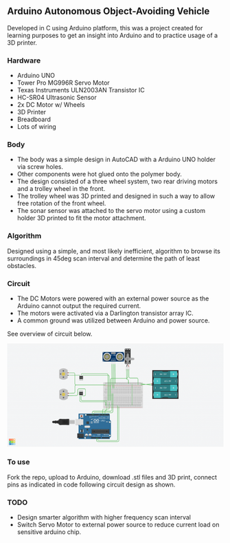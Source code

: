 ## Arduino Autonomous Object-Avoiding Vehicle
Developed in C using Arduino platform, this was a project created for 
learning purposes to get an insight into Arduino and to practice usage 
of a 3D printer.

### Hardware
- Arduino UNO
- Tower Pro MG996R Servo Motor
- Texas Instruments ULN2003AN Transistor IC
- HC-SR04 Ultrasonic Sensor
- 2x DC Motor w/ Wheels
- 3D Printer
- Breadboard
- Lots of wiring

### Body
- The body was a simple design in AutoCAD with a Arduino UNO holder via 
screw holes. 
- Other components were hot glued onto the polymer body.
- The design consisted of a three wheel system, two rear driving motors 
and a trolley wheel in the front.
- The trolley wheel was 3D printed and designed in such a way to allow 
free rotation of the front wheel.
- The sonar sensor was attached to the servo motor using a custom holder 
3D printed to fit the motor attachment.

### Algorithm
Designed using a simple, and most likely inefficient, algorithm to 
browse its surroundings in 45deg scan interval and determine the path 
of least obstacles.

### Circuit
- The DC Motors were powered with an external power source as the 
Arduino cannot output the required current.
- The motors were activated via a Darlington transistor array IC. 
- A common ground was utilized between Arduino and power source. 

See overview of circuit below. 

![circuit overview](circuit_overview.png)

### To use
Fork the repo, upload to Arduino, download .stl files and 3D 
print, connect pins as indicated in code following circuit design as 
shown.

### TODO
- Design smarter algorithm with higher frequency scan interval
- Switch Servo Motor to external power source to reduce current load on 
sensitive arduino chip.
